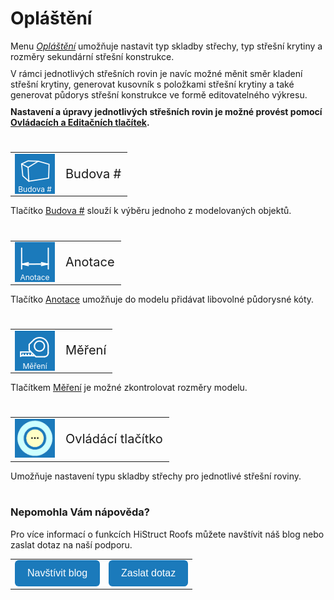 # Opláštění
Menu <u><i>Opláštění</i></u> umožňuje nastavit typ skladby střechy, typ střešní krytiny a rozměry sekundární střešní konstrukce. 

V rámci jednotlivých střešních rovin je navíc možné měnit směr kladení střešní krytiny, generovat kusovník s položkami střešní krytiny a také generovat půdorys střešní konstrukce ve formě editovatelného výkresu.

<b>Nastavení a úpravy jednotlivých střešních rovin je možné provést pomocí <u>Ovládacích a Editačních tlačítek</u>.</b>
<style>
h2{
  border-bottom: none;
  margin-top: 10px;
  margin-bottom: 0px;
}
p{
  border-bottom: none;
  margin-top: 10px;
  margin-bottom: 10px;
}
</style>

#
<table>
  <tr>
    <td>
      <div style="position: relative; width: 64px; height: 64px;">
        <img src="img/DuoPitchBuildingIcon64x64.png" alt="DuoPitchBuildingIcon64x64.png" width="64" height="64">
      <div style="position: absolute; bottom: 0; width: 100%; background: none; color: white; font-size: 12px; text-align: center;">
      Budova #
      </div>
      </div>
    </td>
    <td style="vertical-align: middle; font-size: 20px;">
      Budova #
    </td>
  </tr>
</table>

Tlačítko <u>Budova #</u> slouží k výběru jednoho z modelovaných objektů.

#
<table>
  <tr>
    <td>
      <div style="position: relative; width: 64px; height: 64px;">
        <img src="img/DimensionLinearIcon64x64.png" alt="DimensionLinearIcon64x64.png" width="64" height="64">
      <div style="position: absolute; bottom: 0; width: 100%; background: none; color: white; font-size: 12px; text-align: center;">
      Anotace
      </div>
      </div>
    </td>
    <td style="vertical-align: middle; font-size: 20px;">
      Anotace
    </td>
  </tr>
</table>

Tlačítko <u>Anotace</u> umožňuje do modelu přidávat libovolné půdorysné kóty.

#
<table>
  <tr>
    <td>
      <div style="position: relative; width: 64px; height: 64px;">
        <img src="img/TapeMeasureIcon64x64.png" alt="TapeMeasureIcon64x64.png" width="64" height="64">
      <div style="position: absolute; bottom: 0; width: 100%; background: none; color: white; font-size: 12px; text-align: center;">
      Měření
      </div>
      </div>
    </td>
    <td style="vertical-align: middle; font-size: 20px;">
      Měření
    </td>
  </tr>
</table>

Tlačítkem <u>Měření</u> je možné zkontrolovat rozměry modelu.

#
<table>
  <tr>
    <td><img src="img/ControlButton.png" alt="ControlButton.png" width="64"></td>
    <td style="vertical-align: middle; font-size: 20px;">Ovládácí tlačítko</td>
  </tr> 
  </table>

Umožňuje nastavení typu skladby střechy pro jednotlivé střešní roviny.

#
 
<style>
    .btn {
      margin-top: 0px;
      padding: 12px 20px;
      background-color: rgb(27,122,187);
      color: white;
      border: none;
      border-radius: 6px;
      cursor: pointer;
      font-size: 16px;
    }
    .btn:hover {
      background-color: rgb(20,90,140);
</style>

### Nepomohla Vám nápověda?
Pro více informací o funkcích HiStruct Roofs můžete navštívit náš blog nebo zaslat dotaz na naší podporu. 
<table>
  <tr>
    <td>
      <a href="https://docs.histruct.com/cs/"> 
        <button class="btn">
        Navštívit blog
        </button>
      </a>
    </td>
    <td>
      <a href="mailto:support@histruct.com?subject=Dotaz na Support HiStruct">
         <button class="btn">
         Zaslat dotaz
         </button>
      </a>
    </td>
  </tr>
</table>